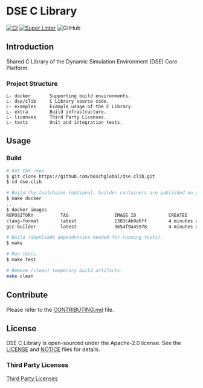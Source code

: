 <!--
Copyright 2023 Robert Bosch GmbH

SPDX-License-Identifier: Apache-2.0
-->

# DSE C Library

[![CI](https://github.com/boschglobal/dse.clib/actions/workflows/ci.yaml/badge.svg)](https://github.com/boschglobal/dse.clib/actions/workflows/ci.yaml)
[![Super Linter](https://github.com/boschglobal/dse.clib/actions/workflows/super_linter.yaml/badge.svg)](https://github.com/boschglobal/dse.clib/actions/workflows/super_linter.yaml)
![GitHub](https://img.shields.io/github/license/boschglobal/dse.clib)


## Introduction

Shared C Library of the Dynamic Simulation Environment (DSE) Core Platform.


### Project Structure

```
L- docker       Supporting build environments.
L- dse/clib     C Library source code.
L- examples     Example usage of the C Library.
L- extra        Build infrastructure.
L- licenses     Third Party Licenses.
L- tests        Unit and integration tests.
```


## Usage

### Build

```bash
# Get the repo
$ git clone https://github.com/boschglobal/dse.clib.git
$ cd dse.clib

# Build the toolchains (optional, builder containers are published on ghcr.io).
$ make docker
...
$ docker images
REPOSITORY          TAG                 IMAGE ID            CREATED             SIZE
clang-format        latest              1383c4b9a6ff        4 minutes ago       422MB
gcc-builder         latest              3654f9a45978        4 minutes ago       1.81GB

# Build (downloads dependencies needed for running tests).
$ make

# Run tests.
$ make test

# Remove (clean) temporary build artifacts.
make clean
```


## Contribute

Please refer to the [CONTRIBUTING.md](./CONTRIBUTING.md) file.


## License

DSE C Library is open-sourced under the Apache-2.0 license.
See the [LICENSE](LICENSE) and [NOTICE](./NOTICE) files for details.


### Third Party Licenses

[Third Party Licenses](licenses/)
